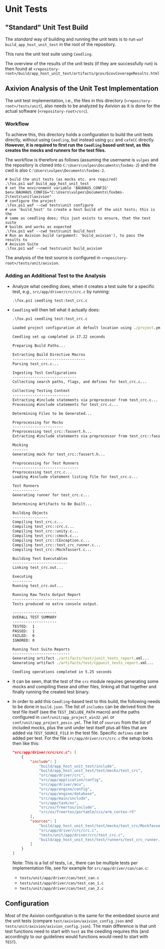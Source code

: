 # Unit Tests

## "Standard" Unit Test Build

The *standard* way of building and running the unit tests is to run
``waf build_app_host_unit_test`` in the root of the repository.

This runs the unit test suite using ``Ceedling``.

The overview of the results of the unit tests (if they are successfully run) is
then found at
``<repository-root>/build/app_host_unit_test/artifacts/gcov/GcovCoverageResults.html``

## Axivion Analysis of the Unit Test Implementation

The unit test implementation, i.e., the files in this directory
(``<repository-root>/tests/unit``), also needs to be analyzed by Axivion as it
is done for the actual software (``<repository-root>/src``).

### Workflow

To achieve this, this directory holds a configuration to build the unit tests
directly, without using ``Ceedling``, but instead using ``gcc`` and ``cafeCC``
directly.
**However, it is required to first run the ``Ceedling`` based unit test, as this
creates the mocks and runners for the test files.**

The workflow is therefore as follows (assuming the username is ``vulpes`` and
the repository is cloned into ``C:\Users\vulpes\Documents\foxbms-2``) and
the cwd is also ``C:\Users\vulpes\Documents\foxbms-2``.

```pwsh
# build the unit tests (as mocks etc. are required)
.\fox.ps1 waf build_app_host_unit_test
# set the environment variable 'BAUHAUS_CONFIG'
$env:BAUHAUS_CONFIG="C:\Users\vulpes\Documents\foxbms-2\tests\unit\axivion"
# configure the project
.\fox.ps1 waf --cwd tests\unit configure
# use 'build_host' to create a host build of the unit tests; this is the
# same as ceedling does; this just exists to ensure, that the test suite
# builds and works as expected
.\fox.ps1 waf --cwd tests\unit build_host
# Run an Axivion build (argument: 'build_axivion'), to pass the results to
# Axivion Suite
.\fox.ps1 waf --cwd tests\unit build_axivion
```

The analysis of the test source is configured in
``<repository-root>/tests/unit/axivion``.

### Adding an Additional Test to the Analysis

- Analyze what ceedling does, when it creates a test suite for a specific test,
  e.g., ``src/app/driver/crc/crc.c`` by running:

  ```pwsh
  .\fox.ps1 ceedling test:test_crc.c
  ```

- ``Ceedling`` will then tell what it actually does:

  ```cmd
  .\fox.ps1 ceedling test:test_crc.c

  Loaded project configuration at default location using ./project.yml

  Ceedling set up completed in 17.22 seconds

  Preparing Build Paths...

  Extracting Build Directive Macros
  ---------------------------------
  Parsing test_crc.c...

  Ingesting Test Configurations
  -----------------------------
  Collecting search paths, flags, and defines for test_crc.c...

  Collecting Testing Context
  --------------------------
  Extracting #include statements via preprocessor from test_crc.c...
  Processing #include statements for test_crc.c...

  Determining Files to be Generated...

  Preprocessing for Mocks
  -----------------------
  Preprocessing test_crc::fassert.h...
  Extracting #include statements via preprocessor from test_crc::fassert.h...

  Mocking
  -------
  Generating mock for test_crc::fassert.h...

  Preprocessing for Test Runners
  ------------------------------
  Preprocessing test_crc.c...
  Loading #include statement listing file for test_crc.c...

  Test Runners
  ------------
  Generating runner for test_crc.c...

  Determining Artifacts to Be Built...

  Building Objects
  ----------------
  Compiling test_crc.c...
  Compiling test_crc::crc.c...
  Compiling test_crc::unity.c...
  Compiling test_crc::cmock.c...
  Compiling test_crc::CException.c...
  Compiling test_crc::test_crc_runner.c...
  Compiling test_crc::Mockfassert.c...

  Building Test Executables
  -------------------------
  Linking test_crc.out...

  Executing
  ---------
  Running test_crc.out...

  Running Raw Tests Output Report
  -------------------------------
  Tests produced no extra console output.

  --------------------
  OVERALL TEST SUMMARY
  --------------------
  TESTED:  1
  PASSED:  1
  FAILED:  0
  IGNORED: 0

  Running Test Suite Reports
  --------------------------
  Generating artifact ./artifacts/test/junit_tests_report.xml...
  Generating artifact ./artifacts/test/cppunit_tests_report.xml...

  Ceedling operations completed in 5.25 seconds
  ```

- It can be seen, that the test of the ``crc`` module requires generating some
  mocks and compiling these and other files, linking all that together and
  finally running the created test binary.
- In order to add this ``Ceedling``-based test to this build, the following
  needs to be done in ``build.json``.
  The list of ``includes`` can be derived from the test file itself (see the
  ``TEST_INCLUDE_PATH`` macro) and the paths configured in
  ``conf/unit/app_project_win32.yml`` or ``conf/unit/app_project_posix.yml``.
  The list of ``sources`` from the list of included mocks, plus the unit under
  test itself plus all files that are added via ``TEST_SOURCE_FILE`` in the
  test file.
  Specific ``defines`` can be added per test.
  For the file ``src/app/driver/crc/crc.c`` the setup looks then like this:

  ```json
  "src/app/driver/crc/crc.c": [
      {
          "include": [
              "build/app_host_unit_test/include",
              "build/app_host_unit_test/test/mocks/test_crc",
              "src/app/driver/crc",
              "src/app/application/config",
              "src/app/driver/mcu",
              "src/app/engine/config",
              "src/app/engine/database",
              "src/app/main/include",
              "src/app/task/os",
              "src/os/freertos/include",
              "src/os/freertos/portable/ccs/arm_cortex-r5"
          ],
          "sources": [
              "build/app_host_unit_test/test/mocks/test_crc/Mockfassert.c",
              "src/app/driver/crc/crc.c",
              "tests/unit/app/driver/crc/test_crc.c",
              "build/app_host_unit_test/test/runners/test_crc_runner.c"
          ]
      }
  ]
  ```

  Note: This is a list of tests, i.e., there can be multiple tests per
  implementation file, see for example for ``src/app/driver/can/can.c``:

  - ``tests/unit/app/driver/can/test_can.c``
  - ``tests/unit/app/driver/can/test_can_1.c``
  - ``tests/unit/app/driver/can/test_can_2.c``

## Configuration

Most of the Axivion configuration is the same for the embedded source and the
unit tests (compare ``test/axivion/axivion_config.json`` and
``tests/unit/axivion/axivion_config.json``).
The main difference is that unit test functions need to start with ``test`` as
the ceedling requires this (and accordingly to our guidelines would functions
would need to start with ``TEST``).
